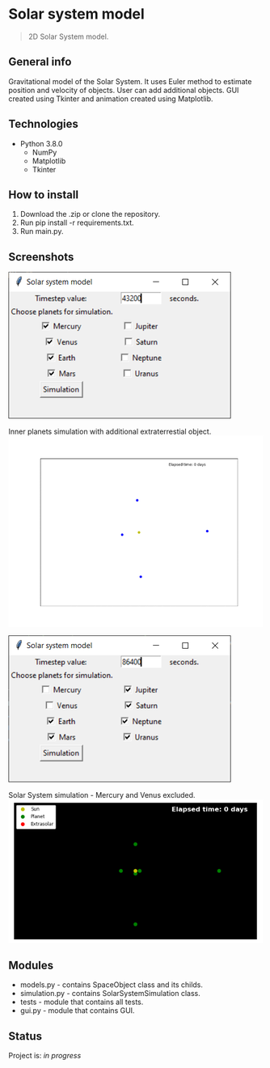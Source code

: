 # Solar system model
> 2D Solar System model.

## General info
Gravitational model of the Solar System. It uses Euler method to estimate position and velocity of objects.
User can add additional objects. GUI created using Tkinter and animation created using Matplotlib.

## Technologies
* Python 3.8.0
    * NumPy
	* Matplotlib
    * Tkinter

## How to install
1. Download the .zip or clone the repository. 
2. Run pip install -r requirements.txt.
3. Run main.py.
	
## Screenshots
![Menu](./img/menu1.PNG)

Inner planets simulation with additional extraterrestial object.
![calendar](/img/simulation1.gif)

![Menu](./img/menu2.PNG)

Solar System simulation - Mercury and Venus excluded. 
![calendar](/img/simulation2.gif)

## Modules
* models.py - contains SpaceObject class and its childs.
* simulation.py - contains SolarSystemSimulation class.
* tests - module that contains all tests.
* gui.py - module that contains GUI.

## Status
Project is: _in progress_